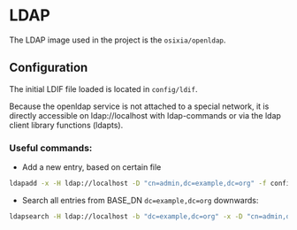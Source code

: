 # LDAP

The LDAP image used in the project is the `osixia/openldap`.

## Configuration

The initial LDIF file loaded is located in `config/ldif`.

Because the openldap service is not attached to a special network, it is directly accessible on ldap://localhost with ldap-commands or
via the ldap client library functions (ldapts).

### Useful commands:

- Add a new entry, based on certain file
```bash
ldapadd -x -H ldap://localhost -D "cn=admin,dc=example,dc=org" -f config/02_spsh.ldif -W
```

- Search all entries from BASE_DN `dc=example,dc=org` downwards:
```bash
ldapsearch -H ldap://localhost -b "dc=example,dc=org" -x -D "cn=admin,dc=example,dc=org" -W
```
